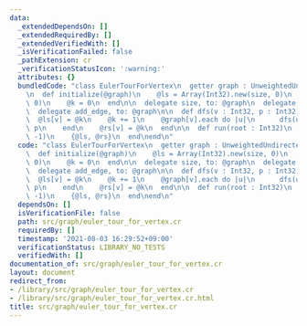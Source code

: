 ```yaml
---
data:
  _extendedDependsOn: []
  _extendedRequiredBy: []
  _extendedVerifiedWith: []
  _isVerificationFailed: false
  _pathExtension: cr
  _verificationStatusIcon: ':warning:'
  attributes: {}
  bundledCode: "class EulerTourForVertex\n  getter graph : UnweightedUndirectedGraph\n\
    \n  def initialize(@graph)\n    @ls = Array(Int32).new(size, 0)\n    @rs = Array(Int32).new(size,\
    \ 0)\n    @k = 0\n  end\n\n  delegate size, to: @graph\n  delegate :[], to: @graph\n\
    \  delegate add_edge, to: @graph\n\n  def dfs(v : Int32, p : Int32) : Nil\n  \
    \  @ls[v] = @k\n    @k += 1\n    @graph[v].each do |u|\n      dfs(u, v) if u !=\
    \ p\n    end\n    @rs[v] = @k\n  end\n\n  def run(root : Int32)\n    dfs(root,\
    \ -1)\n    {@ls, @rs}\n  end\nend\n"
  code: "class EulerTourForVertex\n  getter graph : UnweightedUndirectedGraph\n\n\
    \  def initialize(@graph)\n    @ls = Array(Int32).new(size, 0)\n    @rs = Array(Int32).new(size,\
    \ 0)\n    @k = 0\n  end\n\n  delegate size, to: @graph\n  delegate :[], to: @graph\n\
    \  delegate add_edge, to: @graph\n\n  def dfs(v : Int32, p : Int32) : Nil\n  \
    \  @ls[v] = @k\n    @k += 1\n    @graph[v].each do |u|\n      dfs(u, v) if u !=\
    \ p\n    end\n    @rs[v] = @k\n  end\n\n  def run(root : Int32)\n    dfs(root,\
    \ -1)\n    {@ls, @rs}\n  end\nend\n"
  dependsOn: []
  isVerificationFile: false
  path: src/graph/euler_tour_for_vertex.cr
  requiredBy: []
  timestamp: '2021-08-03 16:29:52+09:00'
  verificationStatus: LIBRARY_NO_TESTS
  verifiedWith: []
documentation_of: src/graph/euler_tour_for_vertex.cr
layout: document
redirect_from:
- /library/src/graph/euler_tour_for_vertex.cr
- /library/src/graph/euler_tour_for_vertex.cr.html
title: src/graph/euler_tour_for_vertex.cr
---
```

